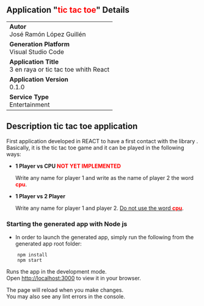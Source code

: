 ## Application "<b style="color:red">tic tac toe</b>" Details
|               |
| ------------- |
|**Autor**<br>José Ramón López Guillén|
|**Generation Platform**<br>Visual Studio Code|
|**Application Title**<br>3 en raya or tic tac toe whith React|
|**Application Version**<br>0.1.0|
|**Service Type**<br>Entertainment|

## Description tic tac toe application

First application developed in REACT to have a first contact with the library . Basically, it is the tic tac toe game and it can be played in the following ways:

<ul>
    <li style="font-weight:bold">1 Player vs CPU <span style="color:red"> NOT YET IMPLEMENTED</span>
        <p style="font-weight:400">Write any name for player 1 and write as the name of player 2 the word <span style="font-weight:bold;color:red;">cpu</span>.
        </p>
    </li>
    <li style="font-weight:bold">1 Player vs 2 Player
        <p style="font-weight:400">Write any name for player 1 and player 2. <u>Do not use the word <span style="font-weight:bold;color:red;">cpu</span></u>.
        </p>
    </li>
</ul>

### Starting the generated app with Node js

-  In order to launch the generated app, simply run the following from the generated app root folder:

```
    npm install
    npm start
```

Runs the app in the development mode.\
Open [http://localhost:3000](http://localhost:3000) to view it in your browser.

The page will reload when you make changes.\
You may also see any lint errors in the console.
